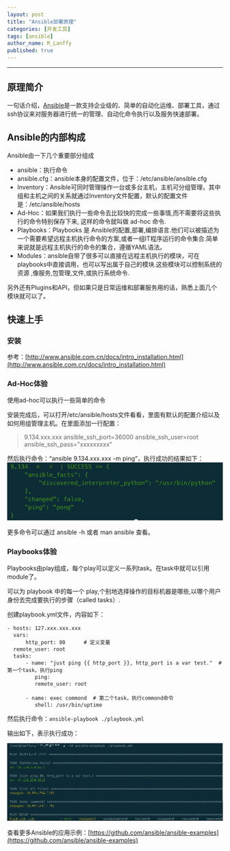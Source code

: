 ```yaml
---
layout: post
title: "Ansible部署原理"
categories: [开发工具]
tags: [ansible]
author_name: R_Lanffy
published: true
---
```

---

## 原理简介

一句话介绍，[Ansible](https://www.ansible.com/)是一款支持企业级的、简单的自动化运维、部署工具，通过ssh协议来对服务器进行统一的管理、自动化命令执行以及服务快速部署。

## Ansible的内部构成

Ansible由一下几个重要部分组成

* ansible：执行命令
* ansible.cfg：ansible本身的配置文件，位于：/etc/ansible/ansible.cfg
* Inventory：Ansible可同时管理操作一台或多台主机，主机可分组管理，其中组和主机之间的关系就通过Inventory文件配置，默认的配置文件是：/etc/ansible/hosts
* Ad-Hoc：如果我们执行一些命令去比较快的完成一些事情,而不需要将这些执行的命令特别保存下来, 这样的命令就叫做 ad-hoc 命令.
* Playbooks：Playbooks 是 Ansible的配置,部署,编排语言.他们可以被描述为一个需要希望远程主机执行命令的方案,或者一组IT程序运行的命令集合.简单来说就是远程主机执行的命令的集合，遵循YAML语法。
* Modules：ansible自带了很多可以直接在远程主机执行的模块，可在playbooks中直接调用，也可以写出属于自己的模块.这些模块可以控制系统的资源 ,像服务,包管理,文件,或执行系统命令.

另外还有Plugins和API，但如果只是日常运维和部署服务用的话，熟悉上面几个模块就可以了。

## 快速上手

### 安装

参考：[http://www.ansible.com.cn/docs/intro_installation.html](http://www.ansible.com.cn/docs/intro_installation.html)

### Ad-Hoc体验

使用ad-hoc可以执行一些简单的命令

安装完成后，可以打开/etc/ansible/hosts文件看看，里面有默认的配置介绍以及如何用组管理主机。在里面添加一行配置：

>9.134.xxx.xxx ansible_ssh_port=36000 ansible_ssh_user=root ansible_ssh_pass="xxxxxxxxx"


然后执行命令：“ansible 9.134.xxx.xxx -m ping”，执行成功的结果如下：
![](/images/posts/2021/3/20210308001.png)

更多命令可以通过 ansible -h 或者 man ansible 查看。

### Playbooks体验

Playbooks由play组成，每个play可以定义一系列task。在task中就可以引用module了。

可以为 playbook 中的每一个 play,个别地选择操作的目标机器是哪些,以哪个用户身份去完成要执行的步骤（called tasks）.

创建playbook.yml文件，内容如下：

```
- hosts: 127.xxx.xxx.xxx
  vars:
      http_port: 80      # 定义变量
  remote_user: root
  tasks:
      - name: "just ping {{ http_port }}, http_port is a var test."  # 第一个task，执行ping
         ping:
         remote_user: root
 
      - name: exec commond  # 第二个task，执行commond命令
         shell: /usr/bin/uptime
```

然后执行命令：``ansible-playbook ./playbook.yml``

输出如下，表示执行成功：

![](/images/posts/2021/3/20210308002.png)


查看更多Ansible的应用示例：[https://github.com/ansible/ansible-examples](https://github.com/ansible/ansible-examples)

